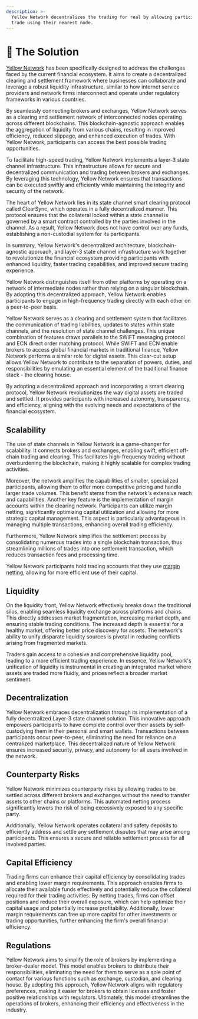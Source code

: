 ```yaml
---
description: >-
  Yellow Network decentralizes the trading for real by allowing participants to
  trade using their nearest node.
---
```


# 🚀 The Solution

[Yellow Network](https://www.yellow.org/) has been specifically designed to address the challenges faced by the current financial ecosystem. It aims to create a decentralized clearing and settlement framework where businesses can collaborate and leverage a robust liquidity infrastructure, similar to how internet service providers and network firms interconnect and operate under regulatory frameworks in various countries.

By seamlessly connecting brokers and exchanges, Yellow Network serves as a clearing and settlement network of interconnected nodes operating across different blockchains. This blockchain-agnostic approach enables the aggregation of liquidity from various chains, resulting in improved efficiency, reduced slippage, and enhanced execution of trades. With Yellow Network, participants can access the best possible trading opportunities.

To facilitate high-speed trading, Yellow Network implements a layer-3 state channel infrastructure. This infrastructure allows for secure and decentralized communication and trading between brokers and exchanges. By leveraging this technology, Yellow Network ensures that transactions can be executed swiftly and efficiently while maintaining the integrity and security of the network.

The heart of Yellow Network lies in its state channel smart clearing protocol called ClearSync, which operates in a fully decentralized manner. This protocol ensures that the collateral locked within a state channel is governed by a smart contract controlled by the parties involved in the channel. As a result, Yellow Network does not have control over any funds, establishing a non-custodial system for its participants.

In summary, Yellow Network's decentralized architecture, blockchain-agnostic approach, and layer-3 state channel infrastructure work together to revolutionize the financial ecosystem providing participants with enhanced liquidity, faster trading capabilities, and improved secure trading experience.

Yellow Network distinguishes itself from other platforms by operating on a network of intermediate nodes rather than relying on a singular blockchain. By adopting this decentralized approach, Yellow Network enables participants to engage in high-frequency trading directly with each other on a peer-to-peer basis.

Yellow Network serves as a clearing and settlement system that facilitates the communication of trading liabilities, updates to states within state channels, and the resolution of state channel challenges. This unique combination of features draws parallels to the SWIFT messaging protocol and ECN direct order matching protocol. While SWIFT and ECN enable brokers to access global financial markets in traditional finance, Yellow Network performs a similar role for digital assets. This clear-cut setup allows Yellow Network to contribute to the separation of powers, duties, and responsibilities by emulating an essential element of the traditional finance stack - the clearing house.

By adopting a decentralized approach and incorporating a smart clearing protocol, Yellow Network revolutionizes the way digital assets are traded and settled. It provides participants with increased autonomy, transparency, and efficiency, aligning with the evolving needs and expectations of the financial ecosystem.

## Scalability

The use of state channels in Yellow Network is a game-changer for scalability. It connects brokers and exchanges, enabling swift, efficient off-chain trading and clearing. This facilitates high-frequency trading without overburdening the blockchain, making it highly scalable for complex trading activities.

Moreover, the network amplifies the capabilities of smaller, specialized participants, allowing them to offer more competitive pricing and handle larger trade volumes. This benefit stems from the network's extensive reach and capabilities. Another key feature is the implementation of margin accounts within the clearing network. Participants can utilize margin netting, significantly optimizing capital utilization and allowing for more strategic capital management. This aspect is particularly advantageous in managing multiple transactions, enhancing overall trading efficiency.

Furthermore, Yellow Network simplifies the settlement process by consolidating numerous trades into a single blockchain transaction, thus streamlining millions of trades into one settlement transaction, which reduces transaction fees and processing time.

Yellow Network participants hold trading accounts that they use [margin netting](../../legacy/architecture-and-design/smart-clearing-protocol.md), allowing for more efficient use of their capital.

## Liquidity

On the liquidity front, Yellow Network effectively breaks down the traditional silos, enabling seamless liquidity exchange across platforms and chains. This directly addresses market fragmentation, increasing market depth, and ensuring stable trading conditions. The increased depth is essential for a healthy market, offering better price discovery for assets. The network's ability to unify disparate liquidity sources is pivotal in reducing conflicts arising from fragmented markets.

Traders gain access to a cohesive and comprehensive liquidity pool, leading to a more efficient trading experience. In essence, Yellow Network's unification of liquidity is instrumental in creating an integrated market where assets are traded more fluidly, and prices reflect a broader market sentiment.

## Decentralization

Yellow Network embraces decentralization through its implementation of a fully decentralized Layer-3 state channel solution. This innovative approach empowers participants to have complete control over their assets by self-custodying them in their personal and smart wallets. Transactions between participants occur peer-to-peer, eliminating the need for reliance on a centralized marketplace. This decentralized nature of Yellow Network ensures increased security, privacy, and autonomy for all users involved in the network.

## Counterparty Risks

Yellow Network minimizes counterparty risks by allowing trades to be settled across different brokers and exchanges without the need to transfer assets to other chains or platforms. This automated netting process significantly lowers the risk of being excessively exposed to any specific party.

Additionally, Yellow Network operates collateral and safety deposits to efficiently address and settle any settlement disputes that may arise among participants. This ensures a secure and reliable settlement process for all involved parties.

## Capital Efficiency

Trading firms can enhance their capital efficiency by consolidating trades and enabling lower margin requirements. This approach enables firms to allocate their available funds effectively and potentially reduce the collateral required for their trading activities. By netting trades, firms can offset positions and reduce their overall exposure, which can help optimize their capital usage and potentially increase profitability. Additionally, lower margin requirements can free up more capital for other investments or trading opportunities, further enhancing the firm's overall financial efficiency.

## Regulations

Yellow Network aims to simplify the role of brokers by implementing a broker-dealer model. This model enables brokers to distribute their responsibilities, eliminating the need for them to serve as a sole point of contact for various functions such as exchange, custodian, and clearing house. By adopting this approach, Yellow Network aligns with regulatory preferences, making it easier for brokers to obtain licenses and foster positive relationships with regulators. Ultimately, this model streamlines the operations of brokers, enhancing their efficiency and effectiveness in the industry.
